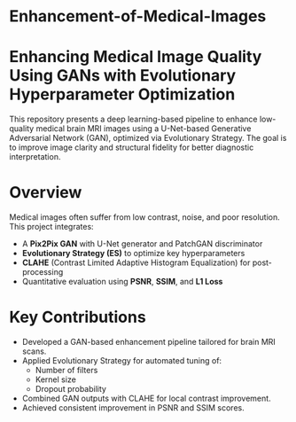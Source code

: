 # Enhancement-of-Medical-Images
# Enhancing Medical Image Quality Using GANs with Evolutionary Hyperparameter Optimization

This repository presents a deep learning-based pipeline to enhance low-quality medical brain MRI images using a U-Net-based Generative Adversarial Network (GAN), optimized via Evolutionary Strategy. The goal is to improve image clarity and structural fidelity for better diagnostic interpretation.

# Overview

Medical images often suffer from low contrast, noise, and poor resolution. This project integrates:

- A **Pix2Pix GAN** with U-Net generator and PatchGAN discriminator
- **Evolutionary Strategy (ES)** to optimize key hyperparameters
- **CLAHE** (Contrast Limited Adaptive Histogram Equalization) for post-processing
- Quantitative evaluation using **PSNR**, **SSIM**, and **L1 Loss**

# Key Contributions

- Developed a GAN-based enhancement pipeline tailored for brain MRI scans.
- Applied Evolutionary Strategy for automated tuning of:
  - Number of filters
  - Kernel size
  - Dropout probability
- Combined GAN outputs with CLAHE for local contrast improvement.
- Achieved consistent improvement in PSNR and SSIM scores.


